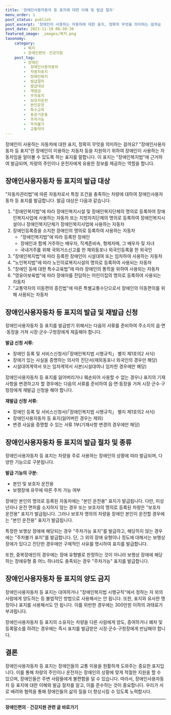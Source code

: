 ```yaml
---
title: '장애인사용자동차 등 표지에 대한 이해 및 발급 절차'
menu_order: 1
post_status: publish
post_excerpt: '장애인이 사용하는 자동차에 대한 표지, 정확히 무엇을 의미하는 걸까요   장애인사용자동차 등 표지 란 장애인이 이용하는 자동차 등을 지원하기 위하여 장애인이 사용하는 자동차임을 알아볼 수 있도록 하는 표지를 말합니다. 이 표지는  장애인복지법 에 근거하여 발급되며, 차량의 주인이나 운전자에게 유용한 정보를 제공하는 역할을 합니다.'
post_date: 2023-11-19 06:30:30
featured_image: _images/복지.png
taxonomy:
    category:
        - 복지
        - 장애인편의ㆍ건강지원
    post_tag:
        - 장애인
        -  장애인사용자동차
        -  자동차표지
        -  장애인복지
        -  발급절차
        -  발급대상
        -  재발급
        -  주차표지
        -  보호자운전
        -  본인운전
        -  특수교육
        -  표준기준표
        -  주차가능
        -  주차불가
        -  교통약자
---
```



장애인이 사용하는 자동차에 대한 표지, 정확히 무엇을 의미하는 걸까요? "장애인사용자동차 등 표지"란 장애인이 이용하는 자동차 등을 지원하기 위하여 장애인이 사용하는 자동차임을 알아볼 수 있도록 하는 표지를 말합니다. 이 표지는 "장애인복지법"에 근거하여 발급되며, 차량의 주인이나 운전자에게 유용한 정보를 제공하는 역할을 합니다.

## 장애인사용자동차 등 표지의 발급 대상

"자동차관리법"에 따른 자동차로서 특정 조건을 충족하는 차량에 대하여 장애인사용자동차 등 표지를 발급합니다. 발급 대상은 다음과 같습니다.

1. "장애인복지법"에 따라 장애인복지시설 및 장애인복지단체의 명의로 등록하여 장애인복지사업에 사용하는 자동차 또는 지방자치단체의 명의로 등록하여 장애인복지시설이나 장애인복지단체가 장애인복지사업에 사용하는 자동차
2. 장애인등록증을 소지한 장애인의 명의로 등록하여 사용하는 자동차
   - "장애인복지법"에 따라 등록한 장애인
   - 장애인과 함께 거주하는 배우자, 직계존비속, 형제자매, 그 배우자 및 자녀
   - 국내거주를 위해 국외거소신고를 한 재외동포나 외국인등록을 한 외국인
3. "장애인복지법"에 따라 등록한 장애인이 시설대여 또는 임차하여 사용하는 자동차
4. "노인복지법"에 따라 노인의료복지시설의 명의로 등록하여 사용되는 자동차
5. "장애인 등에 대한 특수교육법"에 따라 장애인의 통학을 위하여 사용되는 자동차
6. "영유아보육법"에 따라 장애아를 전담하는 어린이집의 명의로 등록하여 사용되는 자동차
7. "교통약자의 이동편의 증진법"에 따른 특별교통수단으로서 장애인의 이동편의를 위해 사용되는 자동차

## 장애인사용자동차 등 표지의 발급 및 재발급 신청

장애인사용자동차 등 표지를 발급받기 위해서는 다음의 서류를 준비하여 주소지의 읍·면·동장을 거쳐 시장·군수·구청장에게 제출해야 합니다.

**발급 신청 서류:**
- 장애인 등록 및 서비스신청서(「장애인복지법 시행규칙」 별지 제1호의2 서식)
- 장애가 있는 사실을 증명하는 의사의 진단서(재외동포나 외국인의 경우만 해당)
- 시설대여계약서 또는 임차계약서 사본(시설대여나 임차한 경우에만 해당)

장애인사용자동차 등 표지를 잃어버리거나 훼손되어 사용할 수 없는 경우나 표지의 기재사항을 변경하고자 할 경우에는 다음의 서류를 준비하여 읍·면·동장을 거쳐 시장·군수·구청장에게 재발급 신청을 해야 합니다.

**재발급 신청 서류:**
- 장애인 등록 및 서비스신청서(「장애인복지법 시행규칙」 별지 제1호의2 서식)
- 장애인사용자동차 등 표지(잃어버린 경우는 제외)
- 변경 사실을 증명할 수 있는 서류 1부(기재사항 변경의 경우에만 해당)

## 장애인사용자동차 등 표지의 발급 절차 및 종류

장애인사용자동차 등 표지는 차량을 주로 사용하는 장애인의 상황에 따라 발급되며, 다양한 기능으로 구분됩니다.

**발급 기능의 구분:**
- 본인 및 보호자 운전용
- 보행장애 유무에 따른 주차 가능 여부

장애인 본인의 명의로 등록된 자동차에는 "본인 운전용" 표지가 발급됩니다. 다만, 미성년자나 운전 면허를 소지하지 않는 경우 또는 보호자의 명의로 등록된 차량은 "보호자 운전용" 표지가 발급됩니다. 그러나 보호자 명의의 차량을 장애인 본인이 운전할 경우에는 "본인 운전용" 표지가 발급됩니다.

특정한 보행상 장애에 해당되는 경우 "주차가능 표지"를 발급하고, 해당하지 않는 경우에는 "주차불가 표지"를 발급합니다. 단, 그 외의 장애 유형이나 정도에 대해서는 보행상 장애가 있다고 진단한 경우에만 구체적인 사유를 명시하여 표지를 발급합니다.

또한, 중복장애인의 경우에는 장애 유형별로 판정하는 것이 아니라 보행상 장애에 해당하는 장애유형 중 어느 하나라도 충족되는 경우 "주차가능" 표지를 발급합니다.

## 장애인사용자동차 등 표지의 양도 금지

장애인사용자동차 등 표지는 대여하거나 "장애인복지법 시행규칙"에서 정하는 자 외의 사람에게 양도하는 등 불법적인 방법으로 사용해서는 안 됩니다. 또한, 표지와 유사한 명칭이나 표지를 사용해서도 안 됩니다. 이를 위반한 경우에는 300만원 이하의 과태료가 부과됩니다.

장애인사용자동차 등 표지의 소유자는 차량을 다른 사람에게 양도, 증여하거나 폐차 및 등록말소를 하려는 경우에는 즉시 표지를 발급받은 시장·군수·구청장에게 반납해야 합니다.

## 결론

장애인사용자동차 등 표지는 장애인들의 교통 이용을 원활하게 도와주는 중요한 표지입니다. 이를 통해 차량의 주인이나 운전자는 장애인의 상황에 맞게 적절한 지원을 할 수 있으며, 장애인들은 주변 사람들에게 불편함을 덜 수 있습니다. 따라서, 장애인사용자동차 등 표지에 대한 이해와 발급 절차를 알고, 이를 준수하는 것이 중요합니다. 우리가 서로 배려와 협력을 통해 장애인들의 삶의 질을 더 향상시킬 수 있도록 노력합시다.
<!-- wp:separator -->
<hr class="wp-block-separator has-alpha-channel-opacity"/>
<!-- /wp:separator -->

<!-- wp:group {"backgroundColor":"base","layout":{"type":"constrained"}} -->
<div class="wp-block-group has-base-background-color has-background"><!-- wp:paragraph {"align":"center","fontSize":"medium"} -->
<p class="has-text-align-center has-large-font-size"><strong>장애인편의ㆍ건강지원 관련 글 바로가기</strong></p>
<!-- /wp:paragraph -->


<!-- wp:latest-posts
{"categories":[{"id":22809,"count":19,"description":"","link":"https://uknowlaw.com/category/%ec%9e%a5%ec%95%a0%ec%9d%b8%ed%8e%b8%ec%9d%98%e3%86%8d%ea%b1%b4%ea%b0%95%ec%a7%80%ec%9b%90/","name":"장애인편의ㆍ건강지원","slug":"장애인편의ㆍ건강지원","taxonomy":"category","parent":0,"meta":[],"_links":{"self":[{"href":"https://uknowlaw.com/wp-json/wp/v2/categories/22809"}],"collection":[{"href":"https://uknowlaw.com/wp-json/wp/v2/categories"}],"about":[{"href":"https://uknowlaw.com/wp-json/wp/v2/taxonomies/category"}],"wp:post_type":[{"href":"https://uknowlaw.com/wp-json/wp/v2/posts?categories=22809"}],"curies":[{"name":"wp","href":"https://api.w.org/{rel}","templated":true}]}}],"postsToShow":100,"excerptLength":28,"postLayout":"grid","columns":2,"featuredImageAlign":"left","featuredImageSizeSlug":"large","fontSize":"small"} /--></div>
<!-- /wp:group -->